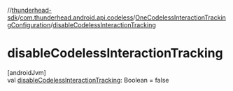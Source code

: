 //[thunderhead-sdk](../../../index.md)/[com.thunderhead.android.api.codeless](../index.md)/[OneCodelessInteractionTrackingConfiguration](index.md)/[disableCodelessInteractionTracking](disable-codeless-interaction-tracking.md)

# disableCodelessInteractionTracking

[androidJvm]\
val [disableCodelessInteractionTracking](disable-codeless-interaction-tracking.md): Boolean = false
